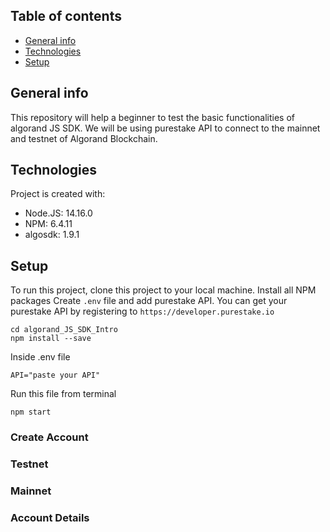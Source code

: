 ## Table of contents
* [General info](#general-info)
* [Technologies](#technologies)
* [Setup](#setup)

## General info
This repository will help a beginner to test the basic functionalities of algorand JS SDK.
We will be using purestake API to connect to the mainnet and testnet of Algorand Blockchain.

## Technologies
Project is created with:
* Node.JS: 14.16.0
* NPM: 6.4.11
* algosdk: 1.9.1

## Setup
To run this project, clone this project to your local machine.
Install all NPM packages
Create `.env` file and add purestake API.
You can get your purestake API by registering to `https://developer.purestake.io` 

```
cd algorand_JS_SDK_Intro
npm install --save

```

Inside .env file

```
API="paste your API"

```

Run this file from terminal

```
npm start
```

### Create Account


### Testnet


### Mainnet


### Account Details








